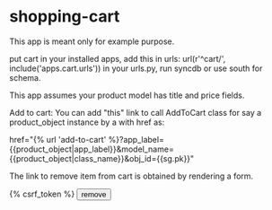 shopping-cart
=============
This app is meant only for example purpose.

put cart in your installed apps, add this in urls:  url(r'^cart/', include('apps.cart.urls')) in your urls.py,
run syncdb or use south for schema.

This app assumes your product model has title and price fields.

Add to cart:
You can add "this" link to call AddToCart class for say a product_object instance by a with href as:

href="{% url 'add-to-cart' %}?app_label={{product_object|app_label}}&model_name={{product_object|class_name}}&obj_id={{sg.pk}}"   

The link to remove item from cart is obtained by rendering a form.

<form method="POST" action="{% url 'remove-from-cart' %}">{% csrf_token %}
    <input type="hidden" name="cartitem" value="{{cart_item.pk}}" />
    <input type="hidden" name="cart" value="{{cart.pk}}" />
    <input type="submit" value="remove">
</form>




